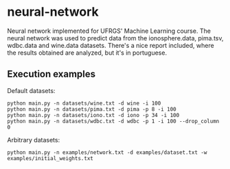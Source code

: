 # neural-network
Neural network implemented for UFRGS' Machine Learning course. The neural network was used to predict data from the ionosphere.data, pima.tsv, wdbc.data and wine.data datasets. There's a nice report included, where the results obtained are analyzed, but it's in portuguese.

## Execution examples

Default datasets:
```
python main.py -n datasets/wine.txt -d wine -i 100
python main.py -n datasets/pima.txt -d pima -p 8 -i 100
python main.py -n datasets/iono.txt -d iono -p 34 -i 100
python main.py -n datasets/wdbc.txt -d wdbc -p 1 -i 100 --drop_column 0
```

Arbitrary datasets:
```
python main.py -n examples/network.txt -d examples/dataset.txt -w examples/initial_weights.txt
```
